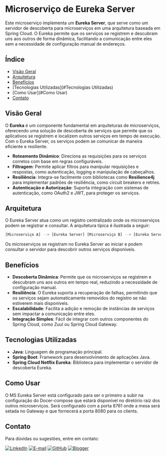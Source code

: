 # Microserviço de Eureka Server

Este microserviço implementa um **Eureka Server**, que serve como um servidor de descoberta para microserviços em uma arquitetura baseada em Spring Cloud. O Eureka permite que os serviços se registrem e descubram uns aos outros de forma dinâmica, facilitando a comunicação entre eles sem a necessidade de configuração manual de endereços.

## Índice

- [Visão Geral](#visão-geral)
- [Arquitetura](#Arquitetura)
- [Benefícios](#Benefícios)
- [Tecnologias Utilizadas](#Tecnologias Utilizadas)
- [Como Usar](#Como Usar)
- [Contato](#Contato)

## Visão Geral

O **Eureka** é um componente fundamental em arquiteturas de microserviços, oferecendo uma solução de descoberta de serviços que permite que os aplicativos se registrem e localizem outros serviços em tempo de execução. 
Com o Eureka Server, os serviços podem se comunicar de maneira eficiente e resiliente.

- **Roteamento Dinâmico**: Direciona as requisições para os serviços corretos com base em regras configuráveis.
- **Filtragem**: Permite aplicar filtros para manipular requisições e respostas, como autenticação, logging e manipulação de cabeçalhos.
- **Resiliência**: Integra-se facilmente com bibliotecas como **Resilience4j** para implementar padrões de resiliência, como circuit breakers e retries.
- **Autenticação e Autorização**: Suporta integração com sistemas de autenticação, como OAuth2 e JWT, para proteger os serviços.

## Arquitetura

O Eureka Server atua como um registro centralizado onde os microserviços podem se registrar e consultar. A arquitetura típica é ilustrada a seguir:
```bash
[Microserviço A] --> [Eureka Server] [Microserviço B] --> [Eureka Server] [Microserviço C] --> [Eureka Server]
```
Os microserviços se registram no Eureka Server ao iniciar e podem consultar o servidor para descobrir outros serviços disponíveis.

## Benefícios

- **Descoberta Dinâmica**: Permite que os microserviços se registrem e descubram uns aos outros em tempo real, reduzindo a necessidade de configuração manual.
- **Resiliência**: O Eureka suporta a recuperação de falhas, permitindo que os serviços sejam automaticamente removidos do registro se não estiverem mais disponíveis.
- **Escalabilidade**: Facilita a adição e remoção de instâncias de serviços sem impactar a comunicação entre eles.
- **Integração Simples**: Fácil de integrar com outros componentes do Spring Cloud, como Zuul ou Spring Cloud Gateway.

## Tecnologias Utilizadas

- **Java**: Linguagem de programação principal.
- **Spring Boot**: Framework para desenvolvimento de aplicações Java.
- **Spring Cloud Netflix Eureka**: Biblioteca para implementar o servidor de descoberta Eureka.

## Como Usar

O MS Eureka Server está configurado para ser o primeiro a subir na configuração do Docer-compose que estará disponível no diretório raiz dos outros microserviços.
Será configurado com a porta 8761 onde a mesa será setada no Gateway e que fornecerá a porta 8080 para os clients.

## Contato

Para dúvidas ou sugestões, entre em contato:

[![LinkedIn](https://img.shields.io/badge/linkedin-%230077B5.svg?style=for-the-badge&logo=linkedin&logoColor=white)](https://www.linkedin.com/in/jorge-maia-dev-java/)
[![E-mail](https://img.shields.io/badge/-Email-0077B5?style=for-the-badge&logo=microsoft-outlook&logoColor=white)](mailto:jsm.java@gmail.com)
[![GitHub](https://img.shields.io/badge/GitHub-0077B5?style=for-the-badge&logo=github&logoColor=white)](https://github.com/j0rg3m414)
[![Blogger](https://img.shields.io/badge/Blogger-FF5722?style=for-the-badge&logo=blogger&logoColor=white)](https://putzcomonaopenseinissoantes.blogspot.com/)
